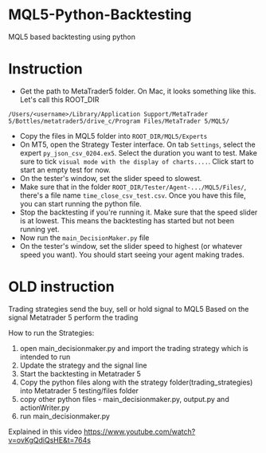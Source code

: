 # MQL5-Python-Backtesting

MQL5 based backtesting using python

# Instruction

- Get the path to MetaTrader5 folder. On Mac, it looks something like this. Let's call this ROOT_DIR

```
/Users/<username>/Library/Application Support/MetaTrader 5/Bottles/metatrader5/drive_c/Program Files/MetaTrader 5/MQL5/
```

- Copy the files in MQL5 folder into `ROOT_DIR/MQL5/Experts`
- On MT5, open the Strategy Tester interface. On tab `Settings`, select the expert `py_json_csv_0204.ex5`. Select the duration you want to test. Make sure to tick `visual mode with the display of charts....`. Click start to start an empty test for now.
- On the tester's window, set the slider speed to slowest.
- Make sure that in the folder `ROOT_DIR/Tester/Agent-.../MQL5/Files/`, there's a file name `time_close_csv_test.csv`. Once you have this file, you can start running the python file.
- Stop the backtesting if you're running it. Make sure that the speed slider is at lowest. This means the backtesting has started but not been running yet.
- Now run the `main_DecisionMaker.py` file
- On the tester's window, set the slider speed to highest (or whatever speed you want). You should start seeing your agent making trades.

# OLD instruction

Trading strategies send the buy, sell or hold signal to MQL5
Based on the signal Metatrader 5 perform the trading

How to run the Strategies:

1. open main_decisionmaker.py and import the trading strategy which is intended to run
2. Update the strategy and the signal line
3. Start the backtesting in Metatrader 5
4. Copy the python files along with the strategy folder(trading_strategies) into Metatrader 5 testing/files folder
5. copy other python files - main_decisionmaker.py, output.py and actionWriter.py
6. run main_decisionmaker.py

Explained in this video https://www.youtube.com/watch?v=ovKgQdiQsHE&t=764s
